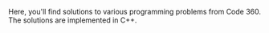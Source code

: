 Here, you'll find solutions to various programming problems from Code 360. The solutions are implemented in C++.